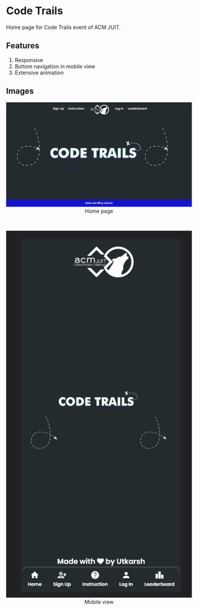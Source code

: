 # Code Trails

Home page for Code Trails event of ACM JUIT.

## Features

1. Responsive
2. Bottom navigation in mobile view
3. Extensive animation

## Images

<p align="center">
  <img src="./images/home-page.png" alt="Home page">
  Home page
</p>
<br>

<p align="center">
  <img src="./images/mobile-view.png" alt="Mobile view">
  <br>
  Mobile view
</p>

